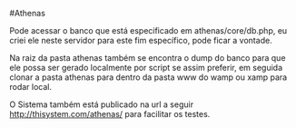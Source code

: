 #Athenas

Pode acessar o banco que está especificado em athenas/core/db.php, eu criei ele neste servidor para este fim específico, pode ficar a vontade.

Na raiz da pasta athenas também se encontra o dump do banco para que ele possa ser gerado localmente por script se assim preferir, em seguida clonar a pasta athenas para dentro da pasta www do wamp ou xamp para rodar local.

O Sistema também está publicado na url a seguir http://thisystem.com/athenas/ para facilitar os testes.

